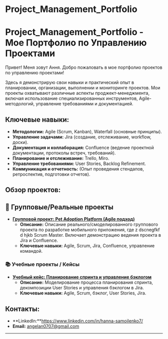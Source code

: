 # Project_Management_Portfolio

# Project_Management_Portfolio - Мое Портфолио по Управлению Проектами

Привет! Меня зовут Ання. Добро пожаловать в мое портфолио проектов по управлению проектами!

Здесь я демонстрирую свои навыки и практический опыт в планировании, организации, выполнении и мониторинге проектов. Мои проекты охватывают различные аспекты проджект-менеджмента, включая использование специализированных инструментов, Agile-методологий, управление требованиями и документацией.

## Ключевые навыки:

* **Методологии:** Agile (Scrum, Kanban), Waterfall (основные принципы).
* **Управление задачами:** Jira (создание, отслеживание, workflow, доски).
* **Документация и коллаборация:** Confluence (ведение проектной документации, протоколы встреч, требований).
* **Планирование и отслеживание:**  Trello, Miro.
* **Управление требованиями:** User Stories, Backlog Refinement.
* **Коммуникация и отчетность:** (Опыт проведения стендапов, ретроспектив, подготовки отчетов).


## Обзор проектов:

## 👥 Групповые/Реальные проекты 
* **[Групповой проект: Pet Adoption Platform (Agile подход)](Mobile_App_Dev_Project/README.md)**
    * **Описание:** Описание реального/смоделированного группового проекта по разработке мобильного приложения, где z dscnegfkf d hjkb Scrum Master. Включает демонстрацию ведения проекта в Jira и Confluence.
    * **Ключевые навыки:** Agile, Scrum, Jira, Confluence, управление командой.
 

### 📚 Учебные проекты / Кейсы
* **[Учебный кейс: Планирование спринта и управление бэклогом](Sprint_Planning_Case/README.md)**
    * **Описание:** Моделирование процесса планирования спринта, декомпозиции User Stories и управления бэклогом в Jira.
    * **Ключевые навыки:** Agile, Scrum, бэклог, User Stories, Jira.
## Контакты:

* **LinkedIn:**https://www.linkedin.com/in/hanna-samoilenko7/
* **Email:** angelan0707@gmail.com

---
